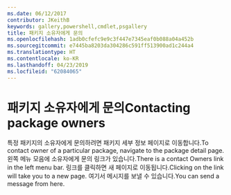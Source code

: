 ```yaml
---
ms.date: 06/12/2017
contributor: JKeithB
keywords: gallery,powershell,cmdlet,psgallery
title: 패키지 소유자에게 문의
ms.openlocfilehash: 1adb0cfefc9e9c3f447e7345eaf0b088a04a452b
ms.sourcegitcommit: e7445ba8203da304286c591ff513900ad1c244a4
ms.translationtype: HT
ms.contentlocale: ko-KR
ms.lasthandoff: 04/23/2019
ms.locfileid: "62084065"
---
```

# <a name="contacting-package-owners"></a><span data-ttu-id="eaee9-103">패키지 소유자에게 문의</span><span class="sxs-lookup"><span data-stu-id="eaee9-103">Contacting package owners</span></span>

<span data-ttu-id="eaee9-104">특정 패키지의 소유자에게 문의하려면 패키지 세부 정보 페이지로 이동합니다.</span><span class="sxs-lookup"><span data-stu-id="eaee9-104">To contact owner of a particular package, navigate to the package detail page.</span></span>
<span data-ttu-id="eaee9-105">왼쪽 메뉴 모음에 소유자에게 문의 링크가 있습니다.</span><span class="sxs-lookup"><span data-stu-id="eaee9-105">There is a contact Owners link in the left menu bar.</span></span>
<span data-ttu-id="eaee9-106">링크를 클릭하면 새 페이지로 이동됩니다.</span><span class="sxs-lookup"><span data-stu-id="eaee9-106">Clicking on the link will take you to a new page.</span></span>
<span data-ttu-id="eaee9-107">여기서 메시지를 보낼 수 있습니다.</span><span class="sxs-lookup"><span data-stu-id="eaee9-107">You can send a message from here.</span></span>
